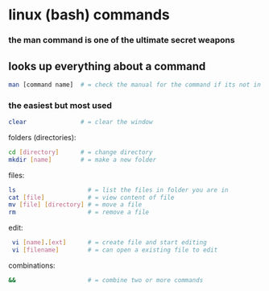 # linux (bash) commands
### the man command is one of the ultimate secret weapons
## looks up everything about a command 
```bash
man [command name]  # = check the manual for the command if its not in hints
```
### the easiest but most used
```bash
clear               # = clear the window
```
folders (directories): 
 ```bash
 cd [directory]      # = change directory
 mkdir [name]        # = make a new folder
 ```

files: 
 ```bash
 ls                    # = list the files in folder you are in
 cat [file]            # = view content of file
 mv [file] [directory] # = move a file
 rm                    # = remove a file
 ```

edit: 
```bash
 vi [name].[ext]      # = create file and start editing
 vi [filename]        # = can open a existing file to edit
```
combinations:
```bash
&&                    # = combine two or more commands
```

